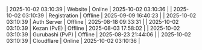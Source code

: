| 2025-10-02 03:10:39 | Website | Online | 2025-10-02 03:10:36 |
| 2025-10-02 03:10:39 | Registration | Offline | 2025-09-09 16:40:23 |
| 2025-10-02 03:10:39 | Auth Server | Offline | 2025-08-18 09:33:31 |
| 2025-10-02 03:10:39 | Kezan (PvE) | Offline | 2025-08-03 17:58:02 |
| 2025-10-02 03:10:39 | Gurubashi (PvP) | Offline | 2025-08-23 21:44:06 |
| 2025-10-02 03:10:39 | Cloudflare | Online | 2025-10-02 03:10:36 |
